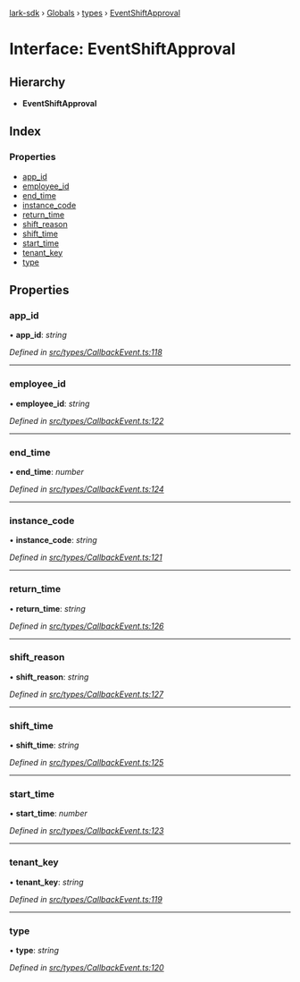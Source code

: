 [lark-sdk](../README.md) › [Globals](../globals.md) › [types](../modules/types.md) › [EventShiftApproval](types.eventshiftapproval.md)

# Interface: EventShiftApproval

## Hierarchy

* **EventShiftApproval**

## Index

### Properties

* [app_id](types.eventshiftapproval.md#app_id)
* [employee_id](types.eventshiftapproval.md#employee_id)
* [end_time](types.eventshiftapproval.md#end_time)
* [instance_code](types.eventshiftapproval.md#instance_code)
* [return_time](types.eventshiftapproval.md#return_time)
* [shift_reason](types.eventshiftapproval.md#shift_reason)
* [shift_time](types.eventshiftapproval.md#shift_time)
* [start_time](types.eventshiftapproval.md#start_time)
* [tenant_key](types.eventshiftapproval.md#tenant_key)
* [type](types.eventshiftapproval.md#type)

## Properties

###  app_id

• **app_id**: *string*

*Defined in [src/types/CallbackEvent.ts:118](https://github.com/TbhT/lark-sdk/blob/e3605bb/src/types/CallbackEvent.ts#L118)*

___

###  employee_id

• **employee_id**: *string*

*Defined in [src/types/CallbackEvent.ts:122](https://github.com/TbhT/lark-sdk/blob/e3605bb/src/types/CallbackEvent.ts#L122)*

___

###  end_time

• **end_time**: *number*

*Defined in [src/types/CallbackEvent.ts:124](https://github.com/TbhT/lark-sdk/blob/e3605bb/src/types/CallbackEvent.ts#L124)*

___

###  instance_code

• **instance_code**: *string*

*Defined in [src/types/CallbackEvent.ts:121](https://github.com/TbhT/lark-sdk/blob/e3605bb/src/types/CallbackEvent.ts#L121)*

___

###  return_time

• **return_time**: *string*

*Defined in [src/types/CallbackEvent.ts:126](https://github.com/TbhT/lark-sdk/blob/e3605bb/src/types/CallbackEvent.ts#L126)*

___

###  shift_reason

• **shift_reason**: *string*

*Defined in [src/types/CallbackEvent.ts:127](https://github.com/TbhT/lark-sdk/blob/e3605bb/src/types/CallbackEvent.ts#L127)*

___

###  shift_time

• **shift_time**: *string*

*Defined in [src/types/CallbackEvent.ts:125](https://github.com/TbhT/lark-sdk/blob/e3605bb/src/types/CallbackEvent.ts#L125)*

___

###  start_time

• **start_time**: *number*

*Defined in [src/types/CallbackEvent.ts:123](https://github.com/TbhT/lark-sdk/blob/e3605bb/src/types/CallbackEvent.ts#L123)*

___

###  tenant_key

• **tenant_key**: *string*

*Defined in [src/types/CallbackEvent.ts:119](https://github.com/TbhT/lark-sdk/blob/e3605bb/src/types/CallbackEvent.ts#L119)*

___

###  type

• **type**: *string*

*Defined in [src/types/CallbackEvent.ts:120](https://github.com/TbhT/lark-sdk/blob/e3605bb/src/types/CallbackEvent.ts#L120)*
